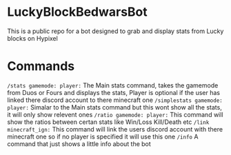 # LuckyBlockBedwarsBot

This is a public repo for a bot designed to grab and display stats from Lucky blocks on Hypixel

# Commands
`/stats gamemode: player:` The Main stats command, takes the gamemode from Duos or Fours and displays the stats, Player is optional if the user has linked there discord account to there minecraft one
`/simplestats gamemode: player:` Simalar to the Main stats command but this wont show all the stats, it will only show relevent ones
`/ratio gamemode: player:` This command will show the ratios between certan stats like Win/Loss Kill/Death etc
`/link minecraft_ign:` This command will link the users discord account with there minecraft one so if no player is specified it will use this one
`/info` A command that just shows a little info about the bot

